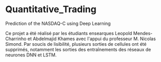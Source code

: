 # Quantitative_Trading
Prediction of the NASDAQ-C using Deep Learning

Ce projet a été réalisé par les étudiants ensearques Leopold Mendes-Charrinho et Abdelmajid Khames avec l'appui du professeur M. Nicolas Simond. Par soucis de lisibilité, plusieurs sorties de cellules ont été supprimés, notamment les sorties des entraînements des réseaux de neurones DNN et LSTM. 
